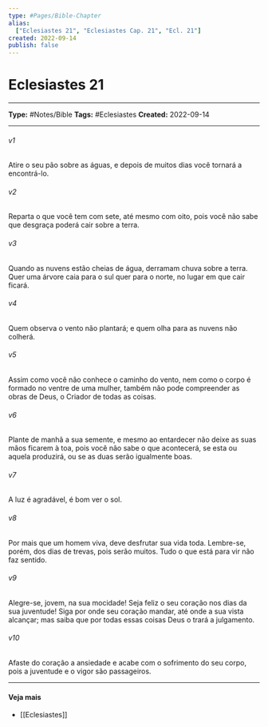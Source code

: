 ```yaml
---
type: #Pages/Bible-Chapter
alias:
  ["Eclesiastes 21", "Eclesiastes Cap. 21", "Ecl. 21"]
created: 2022-09-14
publish: false
---
```


# Eclesiastes 21

---

**Type:** #Notes/Bible
**Tags:** #Eclesiastes
**Created:** 2022-09-14

---

###### v1
Atire o seu pão sobre as águas, e depois de muitos dias você tornará a encontrá-lo.
###### v2
Reparta o que você tem com sete, até mesmo com oito, pois você não sabe que desgraça poderá cair sobre a terra.
###### v3
Quando as nuvens estão cheias de água, derramam chuva sobre a terra. Quer uma árvore caia para o sul quer para o norte, no lugar em que cair ficará.
###### v4
Quem observa o vento não plantará; e quem olha para as nuvens não colherá.
###### v5
Assim como você não conhece o caminho do vento, nem como o corpo é formado no ventre de uma mulher, também não pode compreender as obras de Deus, o Criador de todas as coisas.
###### v6
Plante de manhã a sua semente, e mesmo ao entardecer não deixe as suas mãos ficarem à toa, pois você não sabe o que acontecerá, se esta ou aquela produzirá, ou se as duas serão igualmente boas.
###### v7
A luz é agradável, é bom ver o sol.
###### v8
Por mais que um homem viva, deve desfrutar sua vida toda. Lembre-se, porém, dos dias de trevas, pois serão muitos. Tudo o que está para vir não faz sentido.
###### v9
Alegre-se, jovem, na sua mocidade! Seja feliz o seu coração nos dias da sua juventude! Siga por onde seu coração mandar, até onde a sua vista alcançar; mas saiba que por todas essas coisas Deus o trará a julgamento.
###### v10
Afaste do coração a ansiedade e acabe com o sofrimento do seu corpo, pois a juventude e o vigor são passageiros.


---

#### Veja mais

- [[Eclesiastes]]

